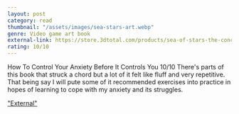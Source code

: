 ```yaml
---
layout: post
category: read
thumbnail: "/assets/images/sea-stars-art.webp"
genre: Video game art book
external-link: https://store.3dtotal.com/products/sea-of-stars-the-concept-art-of-bryce-kho
rating: 10/10
---
```

How To Control Your Anxiety Before It Controls You
10/10
There's parts of this book that struck a chord but a lot of it felt like fluff and very repetitive. That being say I will pute some of it recommended exercises into practice in hopes of learning to cope with my anxiety and its struggles.

["External"](https://store.3dtotal.com/products/sea-of-stars-the-concept-art-of-bryce-kho)